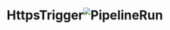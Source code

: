 # HttpsTrigger![PipelineRun](https://github.com/gopi-asali/AzureFunctionADF/assets/11779537/c1423ebf-67ef-4dc6-95e2-5ad86e694765)
